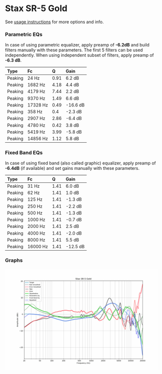 # Stax SR-5 Gold
See [usage instructions](https://github.com/jaakkopasanen/AutoEq#usage) for more options and info.

### Parametric EQs
In case of using parametric equalizer, apply preamp of **-6.2dB** and build filters manually
with these parameters. The first 5 filters can be used independently.
When using independent subset of filters, apply preamp of **-6.3 dB**.

| Type    | Fc       |    Q | Gain     |
|:--------|:---------|:-----|:---------|
| Peaking | 24 Hz    | 0.91 | 6.2 dB   |
| Peaking | 1682 Hz  | 4.18 | 4.4 dB   |
| Peaking | 4179 Hz  | 7.44 | 2.2 dB   |
| Peaking | 9370 Hz  | 1.49 | 6.6 dB   |
| Peaking | 17328 Hz | 0.49 | -16.6 dB |
| Peaking | 358 Hz   | 0.4  | -2.3 dB  |
| Peaking | 2907 Hz  | 2.86 | -6.4 dB  |
| Peaking | 4780 Hz  | 0.42 | 3.8 dB   |
| Peaking | 5419 Hz  | 3.99 | -5.8 dB  |
| Peaking | 14856 Hz | 1.12 | 5.8 dB   |

### Fixed Band EQs
In case of using fixed band (also called graphic) equalizer, apply preamp of **-6.4dB**
(if available) and set gains manually with these parameters.

| Type    | Fc       |    Q | Gain     |
|:--------|:---------|:-----|:---------|
| Peaking | 31 Hz    | 1.41 | 6.0 dB   |
| Peaking | 62 Hz    | 1.41 | 1.0 dB   |
| Peaking | 125 Hz   | 1.41 | -1.3 dB  |
| Peaking | 250 Hz   | 1.41 | -2.2 dB  |
| Peaking | 500 Hz   | 1.41 | -1.3 dB  |
| Peaking | 1000 Hz  | 1.41 | -0.7 dB  |
| Peaking | 2000 Hz  | 1.41 | 2.5 dB   |
| Peaking | 4000 Hz  | 1.41 | -2.0 dB  |
| Peaking | 8000 Hz  | 1.41 | 5.5 dB   |
| Peaking | 16000 Hz | 1.41 | -12.5 dB |

### Graphs
![](./Stax%20SR-5%20Gold.png)